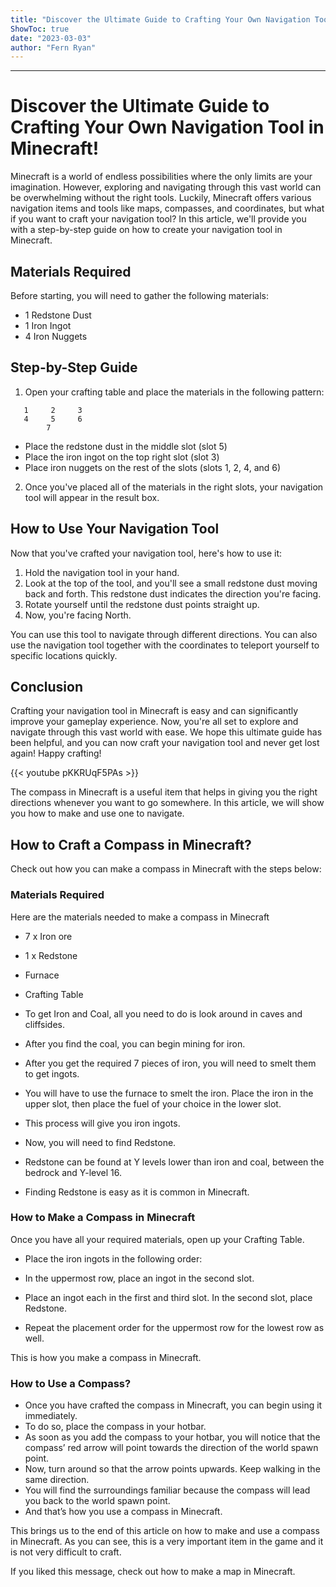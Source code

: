```yaml
---
title: "Discover the Ultimate Guide to Crafting Your Own Navigation Tool in Minecraft!"
ShowToc: true 
date: "2023-03-03"
author: "Fern Ryan"
---
```

*****
# Discover the Ultimate Guide to Crafting Your Own Navigation Tool in Minecraft!

Minecraft is a world of endless possibilities where the only limits are your imagination. However, exploring and navigating through this vast world can be overwhelming without the right tools. Luckily, Minecraft offers various navigation items and tools like maps, compasses, and coordinates, but what if you want to craft your navigation tool? In this article, we'll provide you with a step-by-step guide on how to create your navigation tool in Minecraft.

## Materials Required

Before starting, you will need to gather the following materials:

- 1 Redstone Dust
- 1 Iron Ingot
- 4 Iron Nuggets

## Step-by-Step Guide

1. Open your crafting table and place the materials in the following pattern:

```
   1     2     3
   4     5     6
        7
```

- Place the redstone dust in the middle slot (slot 5)
- Place the iron ingot on the top right slot (slot 3)
- Place iron nuggets on the rest of the slots (slots 1, 2, 4, and 6)

2. Once you've placed all of the materials in the right slots, your navigation tool will appear in the result box.

## How to Use Your Navigation Tool

Now that you've crafted your navigation tool, here's how to use it:

1. Hold the navigation tool in your hand.
2. Look at the top of the tool, and you'll see a small redstone dust moving back and forth. This redstone dust indicates the direction you're facing.
3. Rotate yourself until the redstone dust points straight up.
4. Now, you're facing North.

You can use this tool to navigate through different directions. You can also use the navigation tool together with the coordinates to teleport yourself to specific locations quickly.

## Conclusion

Crafting your navigation tool in Minecraft is easy and can significantly improve your gameplay experience. Now, you're all set to explore and navigate through this vast world with ease. We hope this ultimate guide has been helpful, and you can now craft your navigation tool and never get lost again! Happy crafting!

{{< youtube pKKRUqF5PAs >}} 



The compass in Minecraft is a useful item that helps in giving you the right directions whenever you want to go somewhere. In this article, we will show you how to make and use one to navigate.
 
## How to Craft a Compass in Minecraft?
 
Check out how you can make a compass in Minecraft with the steps below:
 
### Materials Required
 
Here are the materials needed to make a compass in Minecraft
 
- 7 x Iron ore
 - 1 x Redstone
 - Furnace
 - Crafting Table
 - To get Iron and Coal, all you need to do is look around in caves and cliffsides.
 - After you find the coal, you can begin mining for iron.
 - After you get the required 7 pieces of iron, you will need to smelt them to get ingots.
 - You will have to use the furnace to smelt the iron. Place the iron in the upper slot, then place the fuel of your choice in the lower slot.

 

 
- This process will give you iron ingots.
 - Now, you will need to find Redstone.
 - Redstone can be found at Y levels lower than iron and coal, between the bedrock and Y-level 16.

 
- Finding Redstone is easy as it is common in Minecraft.

 
### How to Make a Compass in Minecraft
 
Once you have all your required materials, open up your Crafting Table.
 
- Place the iron ingots in the following order:

 
- In the uppermost row, place an ingot in the second slot.
 - Place an ingot each in the first and third slot. In the second slot, place Redstone.
 - Repeat the placement order for the uppermost row for the lowest row as well.

 
This is how you make a compass in Minecraft.
 
### How to Use a Compass?
 
- Once you have crafted the compass in Minecraft, you can begin using it immediately.
 - To do so, place the compass in your hotbar.
 - As soon as you add the compass to your hotbar, you will notice that the compass’ red arrow will point towards the direction of the world spawn point.
 - Now, turn around so that the arrow points upwards. Keep walking in the same direction.
 - You will find the surroundings familiar because the compass will lead you back to the world spawn point.
 - And that’s how you use a compass in Minecraft.

 
This brings us to the end of this article on how to make and use a compass in Minecraft. As you can see, this is a very important item in the game and it is not very difficult to craft.
 
If you liked this message, check out how to make a map in Minecraft.




